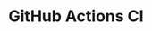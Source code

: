 # GitHub Actions CI




























































































































































































































































































































































































































































































































































































































































































































































































































































































































































































































































































































































































































